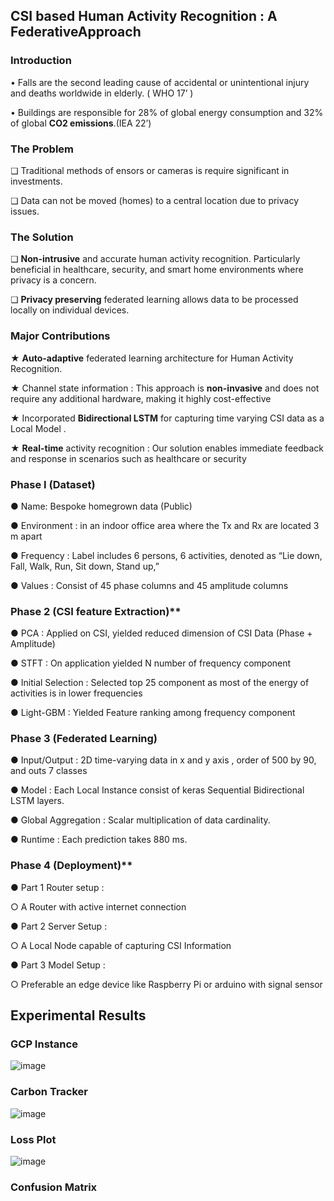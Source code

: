 ## CSI based Human Activity Recognition : A FederativeApproach




### Introduction 

• Falls are the second leading cause of accidental or unintentional injury and deaths worldwide in elderly. ( WHO 17’ )

• Buildings are responsible for 28% of global energy consumption and 32% of global **CO2 emissions**.(IEA 22’)

### The Problem

❏ Traditional methods of ensors or cameras is require significant in investments.

❏ Data can not be moved (homes) to a central location due to privacy issues.




### The Solution

❏ **Non-intrusive** and accurate human activity recognition. Particularly beneficial in healthcare, security, and smart home environments where privacy is a concern.

❏ **Privacy preserving** federated learning allows data to be processed locally on individual devices.


### Major Contributions

★ **Auto-adaptive** federated learning architecture for Human Activity Recognition.

★ Channel state information : This approach is **non-invasive** and does not require any additional hardware, making it highly cost-effective

★ Incorporated **Bidirectional LSTM** for capturing time varying CSI data as a Local Model .

★ **Real-time** activity recognition : Our solution enables immediate feedback and response in scenarios such as healthcare or security




### Phase I (Dataset)

● Name: Bespoke homegrown data (Public)

● Environment : in an indoor office area where the Tx and Rx are located 3 m apart

● Frequency : Label includes 6 persons, 6 activities, denoted as “Lie down, Fall, Walk, Run, Sit down, Stand up,”

● Values : Consist of 45 phase columns and 45 amplitude columns


### Phase 2 (CSI feature Extraction)**

● PCA : Applied on CSI, yielded reduced dimension of CSI Data (Phase + Amplitude)

● STFT : On application yielded N number of frequency component

● Initial Selection : Selected top 25 component as most of the energy of activities is in lower frequencies

● Light-GBM : Yielded Feature ranking among frequency component

### Phase 3 (Federated Learning)

● Input/Output : 2D time-varying data in x and y axis , order of 500 by 90, and outs 7 classes

● Model : Each Local Instance consist of keras Sequential Bidirectional LSTM layers.

● Global Aggregation : Scalar multiplication of data cardinality.

● Runtime : Each prediction takes 880 ms.




### Phase 4 (Deployment)**

● Part 1 Router setup :

  ○ A Router with active internet connection

● Part 2 Server Setup :

  ○ A Local Node capable of capturing CSI Information

● Part 3 Model Setup :

  ○ Preferable an edge device like Raspberry Pi or arduino with signal sensor


## Experimental Results

### GCP Instance
![image](https://user-images.githubusercontent.com/76607486/232314346-165bfbf6-b2df-4c83-ab54-90d601db30c8.png)

### Carbon Tracker
![image](https://user-images.githubusercontent.com/76607486/232314464-70d4638c-7ab7-465c-978f-a44b77b638ac.png)


### Loss Plot 
![image](https://user-images.githubusercontent.com/76607486/232314452-a2f6b9c5-0079-4564-87c8-bdcce38ca31b.png)


### Confusion Matrix
